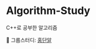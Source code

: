 # Algorithm-Study
C++로 공부한 알고리즘

:pushpin: 그룹스터디: [홍단알][홍단알]

[홍단알]: https://www.notion.so/67236ea940cc4950891c2fa51f64be68 "홍단알"
